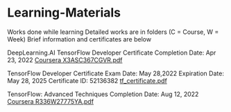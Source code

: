 # Learning-Materials
Works done while learning
Detailed works are in folders (C = Course, W = Week)
Brief information and certificates are below

DeepLearning.AI TensorFlow Developer Certificate
Completion Date: Apr 23, 2022
[Coursera X3ASC367CGVR.pdf](https://github.com/ramazanaydinli/Learning-Materials/files/9607070/Coursera.X3ASC367CGVR.pdf)


TensorFlow Developer Certificate
Exam Date: May 28,2022
Expiration Date: May 28, 2025
Certificate ID: 52136382
[tf_certificate.pdf](https://github.com/ramazanaydinli/Learning-Materials/files/9607079/tf_certificate.pdf)


TensorFlow: Advanced Techniques
Completion Date: Aug 12, 2022
[Coursera R336W27775YA.pdf](https://github.com/ramazanaydinli/Learning-Materials/files/9607087/Coursera.R336W27775YA.pdf)
